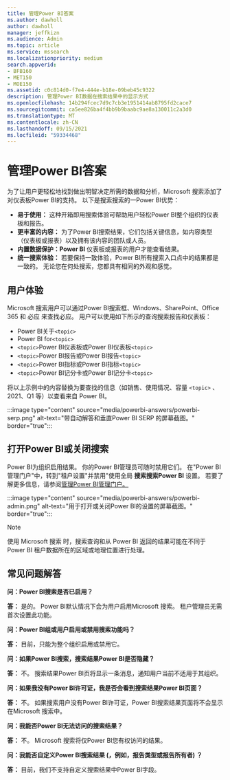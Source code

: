 ```yaml
---
title: 管理Power BI答案
ms.author: dawholl
author: dawholl
manager: jeffkizn
ms.audience: Admin
ms.topic: article
ms.service: mssearch
ms.localizationpriority: medium
search.appverid:
- BFB160
- MET150
- MOE150
ms.assetid: c0c814d0-f7e4-444e-b18e-09beb45c9322
description: 管理Power BI数据在搜索结果中的显示方式
ms.openlocfilehash: 14b294fcec7d9c7cb3e1951414ab8795fd2cace7
ms.sourcegitcommit: ca5ee826ba4f4bb9b9baabc9ae8a130011c2a3d0
ms.translationtype: MT
ms.contentlocale: zh-CN
ms.lasthandoff: 09/15/2021
ms.locfileid: "59334468"
---
```

# <a name="manage-power-bi-answers"></a>管理Power BI答案

为了让用户更轻松地找到做出明智决定所需的数据和分析，Microsoft 搜索添加了对仪表板Power BI的支持。 以下是搜索搜索的一Power BI优势：

* **易于使用：** 这种开箱即用搜索体验可帮助用户轻松Power BI整个组织的仪表板和报告。
* **更丰富的内容：** 为了Power BI搜索结果，它们包括关键信息，如内容类型（仪表板或报表）以及拥有该内容的团队或人员。
* **内置数据保护：Power BI** 仪表板或报表的用户才能查看结果。
* **统一搜索体验：** 若要保持一致体验，Power BI所有搜索入口点中的结果都是一致的。 无论您在何处搜索，您都具有相同的外观和感觉。

## <a name="what-users-experience"></a>用户体验

Microsoft 搜索用户可以通过Power BI搜索框、Windows、SharePoint、Office 365 和 必应 来查找必应。 用户可以使用如下所示的查询搜索报告和仪表板：

* Power BI关于`<topic>`
* Power BI for`<topic>`
* `<topic>`Power BI仪表板或Power BI仪表板`<topic>`
* `<topic>`Power BI报告或Power BI报告`<topic>`
* `<topic>`Power BI指标或Power BI指标`<topic>`
* `<topic>`Power BI记分卡或Power BI记分卡`<topic>`

将以上示例中的内容替换为要查找的信息（如销售、使用情况、容量 `<topic>` 、2021、Q1 等）以查看来自 Power BI。

:::image type="content" source="media/powerbi-answers/powerbi-serp.png" alt-text="带自动解答和垂直Power BI SERP 的屏幕截图。" border="true":::

## <a name="turn-power-bi-search-on-or-off"></a>打开Power BI或关闭搜索

Power BI为组织启用结果。 你的Power BI管理员可随时禁用它们。 在"Power BI管理门户"中，转到"租户设置"并禁用"使用全局 **搜索搜索Power BI** 设置。 若要了解更多信息，请参阅[管理Power BI管理门户。](/power-bi/admin/service-admin-portal#use-global-search-for-power-bi-preview)

:::image type="content" source="media/powerbi-answers/powerbi-admin.png" alt-text="用于打开或关闭Power BI的设置的屏幕截图。" border="true":::

> [!NOTE]
> 使用 Microsoft 搜索 时，搜索查询和从 Power BI 返回的结果可能在不同于 Power BI 租户数据所在的区域或地理位置进行处理。

## <a name="frequently-asked-questions"></a>常见问题解答

**问：Power BI搜索是否已启用？**

**答：** 是的。 Power BI默认情况下会为用户启用Microsoft 搜索。 租户管理员无需首次设置此功能。

**问：Power BI组或用户启用或禁用搜索功能吗？**

**答：** 目前，只能为整个组织启用或禁用它。

**问：如果Power BI搜索，搜索结果Power BI是否隐藏？**

**答：** 不。 搜索结果Power BI页将显示一条消息，通知用户当前不适用于其组织。

**问：如果我没有Power BI许可证，我是否会看到搜索结果Power BI页面？**

**答：** 不。 如果搜索用户没有Power BI许可证，Power BI搜索结果页面将不会显示在Microsoft 搜索中。

**问：我能否Power BI无法访问的搜索结果？**

**答：** 不。 Microsoft 搜索将仅Power BI您有权访问的结果。

**问：我能否自定义Power BI搜索结果 (，例如，报告类型或报告所有者) ？**

**答：** 目前，我们不支持自定义搜索结果中Power BI字段。